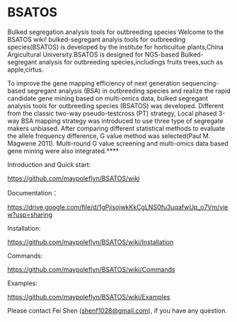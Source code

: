 # BSATOS
Bulked segregation analysis tools for outbreeding species
Welcome to the BSATOS wiki! bulked-segregant analyis tools for outbreeding species(BSATOS) is developed by the institute for horticultue plants,China Argicultural University.BSATOS is designed for NGS-based Bulked-segregant analysis for outbreeding species,includings fruits trees,such as apple,cirtus.

To improve the gene mapping efficiency of next generation sequencing-based segregant analysis (BSA) in outbreeding species and realize the rapid candidate gene mining based on multi-omics data, bulked segregant analysis tools for outbreeding species (BSATOS) was developed. Different from the classic two-way pseudo-testcross (PT) strategy, Local phased 3-way BSA mapping strategy was introduced to use three type of segregate makers unbiased. After comparing different statistical methods to evaluate the allele frequency difference, G value method was selected(Paul M. Magwene 2011). Multi-round G value screening and multi-omics data based gene mining were also integrated.****



Introduction and Quick start:

https://github.com/maypoleflyn/BSATOS/wiki

Documentation：

https://drive.google.com/file/d/1gPjisojwkKkCgLNS0fu3uqafwUp_o7Vm/view?usp=sharing

Installation:

https://github.com/maypoleflyn/BSATOS/wiki/Installation

Commands:

https://github.com/maypoleflyn/BSATOS/wiki/Commands

Examples:

https://github.com/maypoleflyn/BSATOS/wiki/Examples

Please contact Fei Shen (shenf1028@gmail.com), if you have any question. 


